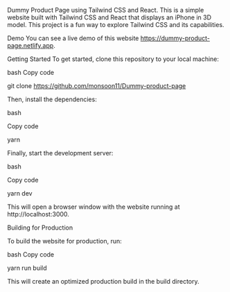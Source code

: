 Dummy Product Page using Tailwind CSS and React.
This is a simple website built with Tailwind CSS and React that displays an iPhone in 3D model. This project is a fun way to explore Tailwind CSS and its capabilities.


Demo
You can see a live demo of this website https://dummy-product-page.netlify.app.


Getting Started
To get started, clone this repository to your local machine:


bash
Copy code

git clone https://github.com/monsoon11/Dummy-product-page

Then, install the dependencies:

bash

Copy code

yarn

Finally, start the development server:

bash

Copy code

yarn dev

This will open a browser window with the website running at http://localhost:3000.

Building for Production

To build the website for production, run:

bash
Copy code

yarn run build

This will create an optimized production build in the build directory.
